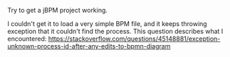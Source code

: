 Try to get a jBPM project working.

I couldn't get it to load a very simple BPM file, and it keeps throwing exception that it couldn't find the process. This question describes what I encountered: https://stackoverflow.com/questions/45148881/exception-unknown-process-id-after-any-edits-to-bpmn-diagram

